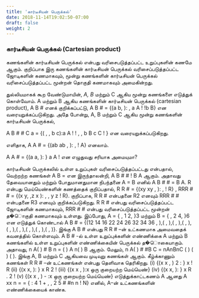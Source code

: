 ```yaml
---
title: 'கார்டீசியன் பெருக்கல்'
date: 2018-11-14T19:02:50-07:00
draft: false
weight: 2
---
```



### கார்டீசியன் பெருக்கல் (Cartesian product)

கணங்களின் கார்டீசியன் பெருக்கல் என்பது வரிசைபடுத்தப்பட்ட உறுப்புகளின் கணமே
ஆகும். குறிப்பாக இரு கணங்களின் கார்டீசியன் பெருக்கல் வரிசைப்படுத்தப்பட்ட ஜோடிகளின்
கணமாகவும், மூன்று கணங்களின் கார்டீசியன் பெருக்கல் வரிசைப்படுத்தப்பட்ட மூன்றன் தொகுதி
கணமாகவும் அமைகின்றது.

துல்லியமாகக் கூற வேண்டுமாயின், *A, B* மற்றும் C ஆகிய மூன்று கணங்களை எடுத்துக்
கொள்வோம். A மற்றும் B ஆகிய கணங்களின் கார்டீசியன் பெருக்கல் (cartesian product), A B #
எனக் குறிக்கப்பட்டு, A B # = {(a b, ): , a A ! !b B} என வரையறுக்கப்படுகிறது. அதே போன்று, A, B
மற்றும் C ஆகிய மூன்று கணங்களின் கார்டீசியன் பெருக்கல்,

A B # # C a = {( , , b c):a A ! ! , , b B c C ! } என வரையறுக்கப்படுகிறது.

எளிதாக, A A # = {(ab ab , ): , ! A} எனலாம்.

A A # = {(a a, ): } a A ! என எழுதுவது சரியாக அமையுமா?

கார்டீசியன் பெருக்கலில் உள்ள உறுப்புகள் வரிசைப்படுத்தப்பட்டது என்பதால், வெற்றற்ற
கணங்கள் A B = என இருந்தாலன்றி, A B # # ! B A ஆகும். அதாவது தேவையானதும் மற்றும்
போதுமானதுமான நிபந்தனை A = B எனில் A B # # = B A.
R என்பது மெய்யெண்களின் கணத்தைக் குறிப்பதால்,
R R # = {(xy xy , ): , ! R} , RRR # # = {(x y, ,z x ): , , y z ! R}.
குறிப்பாக, R R # என்பதனை R2 எனவும் RRR # # என்பதனை R3 எனவும்
குறிக்கப்படுகிறது. R R # என்பது வரிசைப்படுத்தப்பட்ட ஜோடிகளின் கணமாகவும், RRR # #
என்பது வரிசைப்படுத்தப்பட்ட மூன்றன் த�ொகுதி கணமாகவும் உள்ளது.
இப்போது, A = { , 1 2, }3 மற்றும் B = { , 2 4, }6 என எடுத்துக் கொண்டால்
A B # = {(12 14 16 22 24 26 32 34 36 , ),( , ),( , ),( , ),( , ),( , ),( , ),( , ),( , )}. இங்கு A B # என்பது
R R # –ன் உட்கணமாக அமைவதைக் கவனத்தில் கொள்ளவும்.
A B # -ல் உள்ள உறுப்புக்களின் எண்ணிக்கை A மற்றும் B கணங்களில் உள்ள உறுப்புகளின்
எண்ணிக்கையின் பெருக்கல் த�ொகையாகும். அதாவது, n A( ) # B n = ( ) A n( ) B ஆகும். மேலும்,
n A( ) # #B C = nAnBnC ( ) ( ) ( ). இங்கு A, B மற்றும் C ஆகியவை முடிவுறு கணங்கள் ஆகும்.
கீழ்க்காணும் கணங்கள் R R # –ன் உட்கணங்கள் என்பது தெளிவாக தெரிகிறது.
(i) {(x x , ) 2 : } x ! R (ii) {(x x, ): } x R 2 !
(iii) {(x x , ):x ஒரு குறையற்ற மெய்யெண்} (iv) {(x x, ): } x R . 2 !
(v) {(x x , ) - :x ஒரு குறையற்ற மெய்யெண்}
எடுத்துக்காட்டகணம் A ஆனது A xx n = = { : 4 1 + , , 2 5 # #n n ! N} எனில், A–ன்
உட்கணங்களின் எண்ணிக்கையைக் காண்க. 